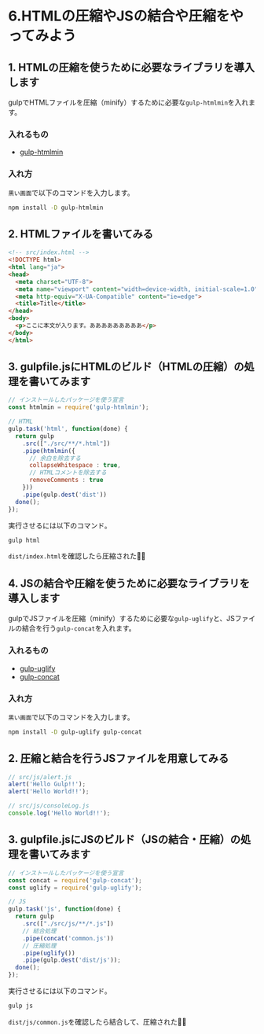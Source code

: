# 6.HTMLの圧縮やJSの結合や圧縮をやってみよう

## 1. HTMLの圧縮を使うために必要なライブラリを導入します

gulpでHTMLファイルを圧縮（minify）するために必要な`gulp-htmlmin`を入れます。

### 入れるもの
- [gulp-htmlmin](https://www.npmjs.com/package/gulp-htmlmin)

### 入れ方
`黒い画面`で以下のコマンドを入力します。

```bash
npm install -D gulp-htmlmin
```


## 2. HTMLファイルを書いてみる

```html
<!-- src/index.html -->
<!DOCTYPE html>
<html lang="ja">
<head>
  <meta charset="UTF-8">
  <meta name="viewport" content="width=device-width, initial-scale=1.0">
  <meta http-equiv="X-UA-Compatible" content="ie=edge">
  <title>Title</title>
</head>
<body>
  <p>ここに本文が入ります。あああああああああ</p>
</body>
</html>
```


## 3. gulpfile.jsにHTMLのビルド（HTMLの圧縮）の処理を書いてみます

```js
// インストールしたパッケージを使う宣言
const htmlmin = require('gulp-htmlmin');

// HTML
gulp.task('html', function(done) {
  return gulp
    .src(["./src/**/*.html"])
    .pipe(htmlmin({
      // 余白を除去する
      collapseWhitespace : true,
      // HTMLコメントを除去する
      removeComments : true
    }))
    .pipe(gulp.dest('dist'))
  done();
});
```

実行させるには以下のコマンド。
```bash
gulp html
```

`dist/index.html`を確認したら圧縮された🙌✨




## 4. JSの結合や圧縮を使うために必要なライブラリを導入します

gulpでJSファイルを圧縮（minify）するために必要な`gulp-uglify`と、JSファイルの結合を行う`gulp-concat`を入れます。

### 入れるもの
- [gulp-uglify](https://www.npmjs.com/package/gulp-uglify)
- [gulp-concat](https://www.npmjs.com/package/gulp-concat)

### 入れ方
`黒い画面`で以下のコマンドを入力します。

```bash
npm install -D gulp-uglify gulp-concat
```


## 2. 圧縮と結合を行うJSファイルを用意してみる

```js
// src/js/alert.js
alert('Hello Gulp!!');
alert('Hello World!!');

// src/js/consoleLog.js
console.log('Hello World!!');
```


## 3. gulpfile.jsにJSのビルド（JSの結合・圧縮）の処理を書いてみます

```js
// インストールしたパッケージを使う宣言
const concat = require('gulp-concat');
const uglify = require('gulp-uglify');

// JS
gulp.task('js', function(done) {
  return gulp
    .src(["./src/js/**/*.js"])
    // 結合処理
    .pipe(concat('common.js'))
    // 圧縮処理
    .pipe(uglify())
    .pipe(gulp.dest('dist/js'));
  done();
});
```

実行させるには以下のコマンド。

```bash
gulp js
```

`dist/js/common.js`を確認したら結合して、圧縮された🙌✨

